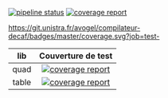 [![pipeline status](https://git.unistra.fr/avogel/compilateur-decaf/badges/master/pipeline.svg)](https://git.unistra.fr/avogel/compilateur-decaf/-/commits/master) 
 [![coverage report](https://git.unistra.fr/avogel/compilateur-decaf/badges/master/coverage.svg)](https://git.unistra.fr/avogel/compilateur-decaf/-/commits/master) 


https://git.unistra.fr/avogel/compilateur-decaf/badges/master/coverage.svg?job=test-

|  lib  | Couverture de test |
|:-----:|:------------------:|
| quad  | [![coverage report](https://git.unistra.fr/avogel/compilateur-decaf/badges/master/coverage.svg?job=test-quad)](https://git.unistra.fr/avogel/compilateur-decaf/-/commits/master) |
| table | [![coverage report](https://git.unistra.fr/avogel/compilateur-decaf/badges/master/coverage.svg?job=test-table)](https://git.unistra.fr/avogel/compilateur-decaf/-/commits/master) |